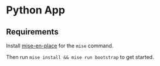 # Python App

## Requirements

Install [mise-en-place](https://mise.jdx.dev) for the `mise` command.

Then run `mise install && mise run bootstrap` to get started.
